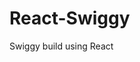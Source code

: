                                                                     
 # React-Swiggy
 Swiggy build using React
